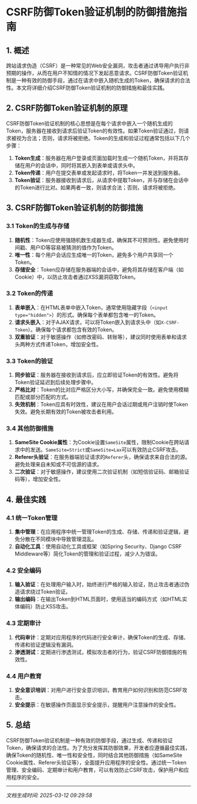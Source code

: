 # CSRF防御Token验证机制的防御措施指南

## 1. 概述

跨站请求伪造（CSRF）是一种常见的Web安全漏洞，攻击者通过诱导用户执行非预期的操作，从而在用户不知情的情况下发起恶意请求。CSRF防御Token验证机制是一种有效的防御手段，通过在请求中嵌入随机生成的Token，确保请求的合法性。本文将详细介绍CSRF防御Token验证机制的防御措施和最佳实践。

## 2. CSRF防御Token验证机制的原理

CSRF防御Token验证机制的核心思想是在每个请求中嵌入一个随机生成的Token，服务器在接收到请求后验证Token的有效性。如果Token验证通过，则请求被视为合法；否则，请求将被拒绝。Token的生成和验证过程通常包括以下几个步骤：

1. **Token生成**：服务器在用户登录或页面加载时生成一个随机Token，并将其存储在用户的会话中，同时将其嵌入到表单或请求头中。
2. **Token传递**：用户在提交表单或发起请求时，将Token一并发送到服务器。
3. **Token验证**：服务器接收到请求后，从请求中提取Token，并与存储在会话中的Token进行比对。如果两者一致，则请求合法；否则，请求将被拒绝。

## 3. CSRF防御Token验证机制的防御措施

### 3.1 Token的生成与存储

1. **随机性**：Token应使用强随机数生成器生成，确保其不可预测性。避免使用时间戳、用户ID等容易被猜测的值作为Token。
2. **唯一性**：每个用户会话应生成唯一的Token，避免多个用户共享同一个Token。
3. **存储安全**：Token应存储在服务器端的会话中，避免将其存储在客户端（如Cookie）中，以防止攻击者通过XSS漏洞窃取Token。

### 3.2 Token的传递

1. **表单嵌入**：在HTML表单中嵌入Token，通常使用隐藏字段（`<input type="hidden">`）的形式。确保每个表单都包含唯一的Token。
2. **请求头嵌入**：对于AJAX请求，可以将Token嵌入到请求头中（如`X-CSRF-Token`）。确保每个请求都包含有效的Token。
3. **双重验证**：对于敏感操作（如修改密码、转账等），建议同时使用表单和请求头两种方式传递Token，增加安全性。

### 3.3 Token的验证

1. **同步验证**：服务器在接收到请求后，应立即验证Token的有效性。避免将Token验证延迟到后续处理步骤中。
2. **严格比对**：Token的比对应严格区分大小写，并确保完全一致。避免使用模糊匹配或部分匹配的方式。
3. **失效机制**：Token应具有时效性，建议在用户会话过期或用户注销时使Token失效。避免长期有效的Token被攻击者利用。

### 3.4 其他防御措施

1. **SameSite Cookie属性**：为Cookie设置`SameSite`属性，限制Cookie在跨站请求中的发送。`SameSite=Strict`或`SameSite=Lax`可以有效防止CSRF攻击。
2. **Referer头验证**：在服务器端验证请求的`Referer`头，确保请求来自合法的源。避免处理来自未知或不可信源的请求。
3. **二次验证**：对于敏感操作，建议使用二次验证机制（如短信验证码、邮箱验证码等），增加安全性。

## 4. 最佳实践

### 4.1 统一Token管理

1. **集中管理**：在应用程序中统一管理Token的生成、存储、传递和验证逻辑，避免分散在不同模块中导致管理混乱。
2. **自动化工具**：使用自动化工具或框架（如Spring Security、Django CSRF Middleware等）简化Token的管理和验证过程，减少人为错误。

### 4.2 安全编码

1. **输入验证**：在处理用户输入时，始终进行严格的输入验证，防止攻击者通过伪造请求绕过Token验证。
2. **输出编码**：在输出Token到HTML页面时，使用适当的编码方式（如HTML实体编码）防止XSS攻击。

### 4.3 定期审计

1. **代码审计**：定期对应用程序的代码进行安全审计，确保Token的生成、存储、传递和验证逻辑没有漏洞。
2. **渗透测试**：定期进行渗透测试，模拟攻击者的行为，验证CSRF防御措施的有效性。

### 4.4 用户教育

1. **安全意识培训**：对用户进行安全意识培训，教育用户如何识别和防范CSRF攻击。
2. **安全提示**：在敏感操作页面显示安全提示，提醒用户注意操作的安全性。

## 5. 总结

CSRF防御Token验证机制是一种有效的防御手段，通过生成、传递和验证Token，确保请求的合法性。为了充分发挥其防御效果，开发者应遵循最佳实践，确保Token的随机性、唯一性和安全性，同时结合其他防御措施（如SameSite Cookie属性、Referer头验证等），全面提升应用程序的安全性。通过统一Token管理、安全编码、定期审计和用户教育，可以有效防止CSRF攻击，保护用户和应用程序的安全。

---

*文档生成时间: 2025-03-12 09:29:58*
